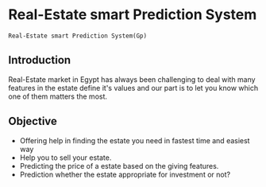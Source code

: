 # Real-Estate smart Prediction System
 	Real-Estate smart Prediction System(Gp)
 
## Introduction
<p>Real-Estate market in Egypt has always been challenging to deal with many features in the estate define it's values and our part is to let you know which one of them matters the most.</p>

## Objective
<ul>
	<li>Offering help in finding the estate you need in fastest time and easiest way</li>
	<li>Help you to sell your estate.</li>
	<li>Predicting the price of a estate based on the giving features.</li>
	<li>Prediction whether the estate appropriate for investment or not?</li>
</ul>

